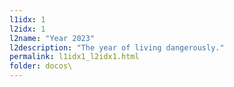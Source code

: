 ```yaml
---
l1idx: 1
l2idx: 1
l2name: "Year 2023"
l2description: "The year of living dangerously."
permalink: l1idx1_l2idx1.html
folder: docos\
---
```

